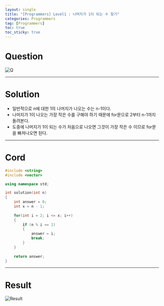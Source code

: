 ```yaml
---
layout: single
title: "[Programmers] Level1 : 나머지가 1이 되는 수 찾기"
categories: Programmers
tag: [Programmers]
toc: true
toc_sticky: true
---
```


# Question
![Q](https://user-images.githubusercontent.com/97664446/189672555-8903c7ba-e4e4-492c-8583-fe08a2ebf970.PNG)

***

# Solution
- 일반적으로 n에 대한 1의 나머지가 나오는 수는 n-1이다.
- 나머지가 1이 나오는 가장 작은 수를 구해야 하기 때문에 for문으로 2부터 n-1까지 돌려본다.
- 도중에 나머지가 1이 되는 수가 처음으로 나오면 그것이 가장 작은 수 이므로 for문을 빠져나오면 된다.

***

# Cord
```c++
#include <string>
#include <vector>

using namespace std;

int solution(int n) 
{
    int answer = 0;
    int x = n - 1;
    
    for(int i = 2; i <= x; i++)
    {
        if (n % i == 1)
        {
            answer = i;
            break;
        }
    }
    
    return answer;
}
```

***

# Result
![Result](https://user-images.githubusercontent.com/97664446/189672550-88aa1571-6b4f-4517-be85-fce6292c907e.PNG)